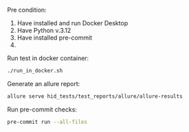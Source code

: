 
Pre condition:
1. Have installed and run Docker Desktop
2. Have Python v.3.12
3. Have installed pre-commit
4. 


Run test in docker container:
```bash
./run_in_docker.sh 
```

Generate an allure report:
```bash
allure serve hid_tests/test_reports/allure/allure-results
```

Run pre-commit checks:
```bash
pre-commit run --all-files
```




